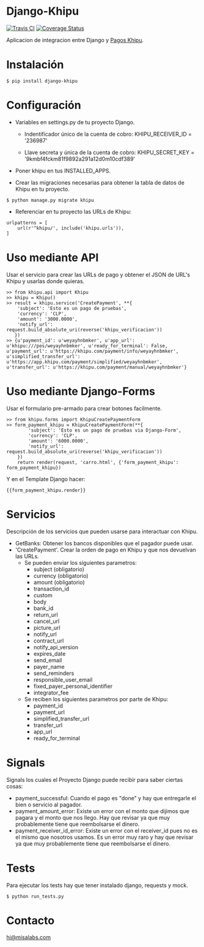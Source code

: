 Django-Khipu
==================
[![Travis CI](https://travis-ci.org/misalabs/django-khipu.svg?branch=master)](https://travis-ci.org/misalabs/django-khipu)
[![Coverage Status](https://coveralls.io/repos/github/misalabs/django-khipu/badge.svg?branch=master&service=github)](https://coveralls.io/github/misalabs/django-khipu?branch=master)

Aplicacion de integracion entre Django y [Pagos Khipu](https://khipu.com/).

Instalación
===========
```
$ pip install django-khipu
```

Configuración
==============

 * Variables en settings.py de tu proyecto Django.
     * Indentificador único de la cuenta de cobro:
  KHIPU_RECEIVER_ID = '236987'
  
     * Llave secreta y única de la cuenta de cobro:
  KHIPU_SECRET_KEY = '9kmbf4fckm81f9892a291a12d0m10cdf389'

 * Poner khipu en tus INSTALLED_APPS.

 * Crear las migraciones necesarias para obtener la tabla de datos de Khipu en tu proyecto.
```
$ python manage.py migrate khipu
```

 * Referenciar en tu proyecto las URLs de Khipu:
```
urlpatterns = [
    url(r'^khipu/', include('khipu.urls')),
]
```

Uso mediante API
================

Usar el servicio para crear las URLs de pago y obtener el JSON de URL's Khipu
y usarlas donde quieras.
```
>> from khipu.api import Khipu
>> khipu = Khipu()
>> result = khipu.service('CreatePayment', **{
    'subject': 'Esto es un pago de pruebas',
    'currency': 'CLP',
    'amount': '3000.0000',
    'notify_url': request.build_absolute_uri(reverse('khipu_verificacion'))
   })
>> {u'payment_id': u'weyayhnbmker', u'app_url': u'khipu:///pos/weyayhnbmker', u'ready_for_terminal': False, u'payment_url': u'https://khipu.com/payment/info/weyayhnbmker', u'simplified_transfer_url': u'https://app.khipu.com/payment/simplified/weyayhnbmker', u'transfer_url': u'https://khipu.com/payment/manual/weyayhnbmker'}
```

Uso mediante Django-Forms
================

Usar el formulario pre-armado para crear botones facilmente.
```
>> from khipu.forms import KhipuCreatePaymentForm
>> form_payment_khipu = KhipuCreatePaymentForm(**{
        'subject': 'Esto es un pago de pruebas via Django-Form',
        'currency': 'CLP',
        'amount': '6000.0000',
        'notify_url': request.build_absolute_uri(reverse('khipu_verificacion'))
    })
    return render(request, 'carro.html', {'form_payment_khipu': form_payment_khipu})
```
Y en el Template Django hacer:
```
{{form_payment_khipu.render}}
```

Servicios
=========
Descripción de los servicios que pueden usarse para interactuar con Khipu.

 * GetBanks: Obtener los bancos disponibles que el pagador puede usar.
 * 'CreatePayment'. Crear la orden de pago en Khipu y que nos devuelvan las URLs.
     * Se pueden enviar los siguientes parametros:
        * subject (obligatorio)
        * currency (obligatorio)
        * amount (obligatorio)
        * transaction_id
        * custom
        * body
        * bank_id
        * return_url
        * cancel_url
        * picture_url
        * notify_url
        * contract_url
        * notify_api_version
        * expires_date
        * send_email
        * payer_name
        * send_reminders
        * responsible_user_email
        * fixed_payer_personal_identifier
        * integrator_fee
     * Se reciben los siguientes parametros por parte de Khipu:
         * payment_id
         * payment_url
         * simplified_transfer_url
         * transfer_url
         * app_url
         * ready_for_terminal

Signals
======

Signals los cuales el Proyecto Django puede recibir para saber ciertas cosas:

 - payment_successful: Cuando el pago es "done" y hay que entregarle el bien o servicio al pagador.
 - payment_amount_error: Existe un error con el monto que dijimos que pagara y el monto que nos llego. Hay que revisar ya que muy probablemente tiene que reembolsarse el dinero.
 - payment_receiver_id_error: Existe un error con el receiver_id pues no es el mismo que nosotros usamos. Es un error muy raro y  hay que revisar ya que muy probablemente tiene que reembolsarse el dinero.

Tests
=====

Para ejecutar los tests hay que tener instalado django, requests y mock.
```
$ python run_tests.py
```

Contacto
========
hi@misalabs.com